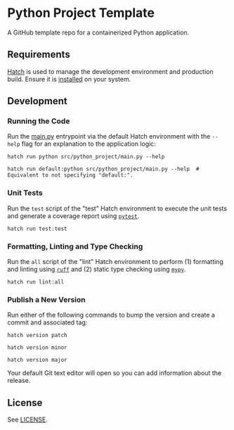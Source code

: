 # Python Project Template

A GitHub template repo for a containerized Python application.

## Requirements

[Hatch](https://hatch.pypa.io/latest) is used to manage the development environment and production build. Ensure it is [installed](https://hatch.pypa.io/latest/install) on your system.

## Development

### Running the Code

Run the [main.py](./src/python_project/main.py) entrypoint via the default Hatch environment with the `--help` flag for an explanation to the application logic:

```shell
hatch run python src/python_project/main.py --help
```

```shell
hatch run default:python src/python_project/main.py --help  # Equivalent to not specifying "default:".
```

### Unit Tests

Run the `test` script of the "test" Hatch environment to execute the unit tests and generate a coverage report using [`pytest`](https://docs.pytest.org/en/stable).

```shell
hatch run test:test
```

### Formatting, Linting and Type Checking

Run the `all` script of the "lint" Hatch environment to perform (1) formatting and linting using [`ruff`](https://github.com/astral-sh/ruff) and (2) static type checking using [`mypy`](https://github.com/python/mypy).

```shell
hatch run lint:all
```

### Publish a New Version

Run either of the following commands to bump the version and create a commit and associated tag:

```shell
hatch version patch
```

```shell
hatch version minor
```

```shell
hatch version major
```

Your default Git text editor will open so you can add information about the release.

## License

See [LICENSE](LICENSE).
